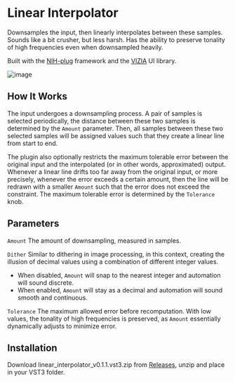 # Linear Interpolator

Downsamples the input, then linearly interpolates between these samples. Sounds like a bit crusher, but less harsh. Has the ability to preserve tonality of high frequencies even when downsampled heavily.

Built with the [NIH-plug](https://github.com/robbert-vdh/nih-plug) framework and the [VIZIA](https://github.com/vizia/vizia) UI library.

![image](https://github.com/Everither/linear-interpolator/assets/122586326/622cbd5e-39dc-4185-a474-68f00efd0ca2)

## How It Works

The input undergoes a downsampling process. A pair of samples is selected periodically, the distance between these two samples is determined by the `Amount` parameter. Then, all samples between these two selected samples will be assigned values such that they create a linear line from start to end. 

The plugin also optionally restricts the maximum tolerable error between the original input and the interpolated (or in other words, approximated) output. Whenever a linear line drifts too far away from the original input, or more precisely, whenever the error exceeds a certain amount, then the line will be redrawn with a smaller `Amount` such that the error does not exceed the constraint. The maximum tolerable error is determined by the `Tolerance` knob. 

## Parameters
`Amount` The amount of downsampling, measured in samples.

`Dither` Similar to dithering in image processing, in this context, creating the illusion of decimal values using a combination of different integer values.
- When disabled, `Amount` will snap to the nearest integer and automation will sound discrete. 
- When enabled, `Amount` will stay as a decimal and automation will sound smooth and continuous.

`Tolerance` The maximum allowed error before recomputation. With low values, the tonality of high frequencies is preserved, as `Amount` essentially dynamically adjusts to minimize error.

## Installation

Download linear_interpolator_v0.1.1.vst3.zip from [Releases](https://github.com/Everither/linear-interpolator/releases/tag/0.1.0), unzip and place in your VST3 folder. 
